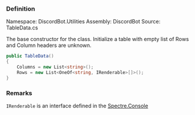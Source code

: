 
### Definition

Namespace: DiscordBot.Utilities
Assembly: DiscordBot
Source: TableData.cs

The base constructor for the class. 
Initialize a table with empty list of Rows and Column headers are unknown.

```cs
public TableData()  
{  
    Columns = new List<string>();  
    Rows = new List<OneOf<string, IRenderable>[]>();  
}
```

### Remarks
`IRenderable` is an interface defined in the [Spectre.Console](https://www.nuget.org/packages/Spectre.Console)


